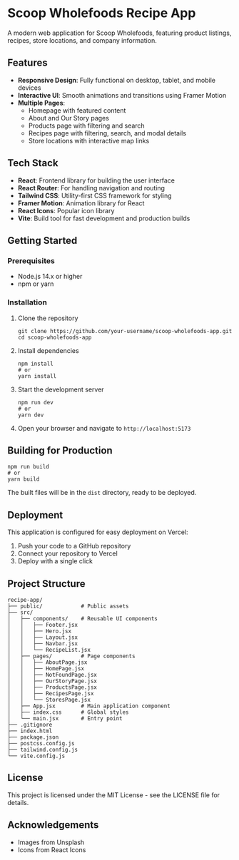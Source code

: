 # Scoop Wholefoods Recipe App

A modern web application for Scoop Wholefoods, featuring product listings, recipes, store locations, and company information.

## Features

- **Responsive Design**: Fully functional on desktop, tablet, and mobile devices
- **Interactive UI**: Smooth animations and transitions using Framer Motion
- **Multiple Pages**:
  - Homepage with featured content
  - About and Our Story pages
  - Products page with filtering and search
  - Recipes page with filtering, search, and modal details
  - Store locations with interactive map links

## Tech Stack

- **React**: Frontend library for building the user interface
- **React Router**: For handling navigation and routing
- **Tailwind CSS**: Utility-first CSS framework for styling
- **Framer Motion**: Animation library for React
- **React Icons**: Popular icon library
- **Vite**: Build tool for fast development and production builds

## Getting Started

### Prerequisites

- Node.js 14.x or higher
- npm or yarn

### Installation

1. Clone the repository
   ```
   git clone https://github.com/your-username/scoop-wholefoods-app.git
   cd scoop-wholefoods-app
   ```

2. Install dependencies
   ```
   npm install
   # or
   yarn install
   ```

3. Start the development server
   ```
   npm run dev
   # or
   yarn dev
   ```

4. Open your browser and navigate to `http://localhost:5173`

## Building for Production

```
npm run build
# or
yarn build
```

The built files will be in the `dist` directory, ready to be deployed.

## Deployment

This application is configured for easy deployment on Vercel:

1. Push your code to a GitHub repository
2. Connect your repository to Vercel
3. Deploy with a single click

## Project Structure

```
recipe-app/
├── public/            # Public assets
├── src/
│   ├── components/    # Reusable UI components
│   │   ├── Footer.jsx
│   │   ├── Hero.jsx
│   │   ├── Layout.jsx
│   │   ├── Navbar.jsx
│   │   └── RecipeList.jsx
│   ├── pages/         # Page components
│   │   ├── AboutPage.jsx
│   │   ├── HomePage.jsx
│   │   ├── NotFoundPage.jsx
│   │   ├── OurStoryPage.jsx
│   │   ├── ProductsPage.jsx
│   │   ├── RecipesPage.jsx
│   │   └── StoresPage.jsx
│   ├── App.jsx        # Main application component
│   ├── index.css      # Global styles
│   └── main.jsx       # Entry point
├── .gitignore
├── index.html
├── package.json
├── postcss.config.js
├── tailwind.config.js
└── vite.config.js
```

## License

This project is licensed under the MIT License - see the LICENSE file for details.

## Acknowledgements

- Images from Unsplash
- Icons from React Icons
